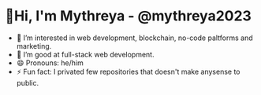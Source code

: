 # 👋Hi, I'm Mythreya - @mythreya2023

- 👀 I’m interested in web development, blockchain, no-code paltforms and marketing.
- 🌱 I’m good at full-stack web development.
- 😄 Pronouns: he/him
- ⚡ Fun fact: I privated few repositories that doesn't make anysense to public.

